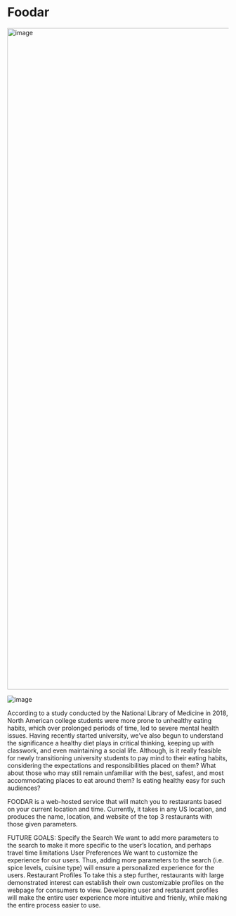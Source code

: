 # Foodar
<img width="1502" alt="image" src="https://user-images.githubusercontent.com/58956834/209198397-6bd8330c-23d9-48c9-bca3-4a8570e0f1c2.png">

![image](https://user-images.githubusercontent.com/58956834/209198137-b46268a0-7cb1-4849-ac8d-17c65ea7a70a.png)

According to a study conducted by the National Library of Medicine in 2018, North American college students were more prone to unhealthy eating habits, which over prolonged periods of time, led to severe mental health issues. Having recently started university, we’ve also begun to understand the significance a healthy diet plays in critical thinking, keeping up with classwork, and even maintaining a social life. Although, is it really feasible for newly transitioning university students to pay mind to their eating habits, considering the expectations and responsibilities placed on them? What about those who may still remain unfamiliar with the best, safest, and most accommodating places to eat around them? Is eating healthy easy for such audiences?

FOODAR is a web-hosted service that will match you to restaurants based on your current location and time. Currently, it takes in any US location, and produces the name, location, and website of the top 3 restaurants with those given parameters.

FUTURE GOALS:
Specify the Search
We want to add more parameters to the search to make it more specific to the user’s location, and perhaps travel time limitations
User Preferences
We want to customize the experience for our users. Thus, adding more parameters to the search (i.e. spice levels, cuisine type) will ensure a personalized experience for the users.
Restaurant Profiles
To take this a step further, restaurants with large demonstrated interest can establish their own customizable profiles on the webpage for consumers to view.
Developing user and restaurant profiles will make the entire user experience more intuitive and frienly, while making the entire process easier to use.
